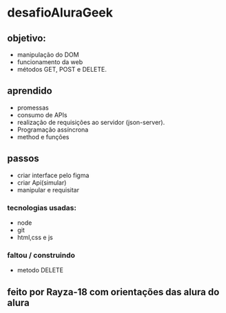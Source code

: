 # desafioAluraGeek

## objetivo:

* manipulação do DOM
* funcionamento da web 
* métodos GET, POST e DELETE.

## aprendido 

* promessas
* consumo de APIs 
* realização de requisições ao servidor (json-server).
* Programação assíncrona
* method e funções
## passos
* criar interface pelo figma
* criar Api(simular)
* manipular e requisitar 

### tecnologias usadas:
* node
* git
* html,css e js
### faltou / construindo

* metodo DELETE

## feito por Rayza-18 com orientações das alura do alura 

